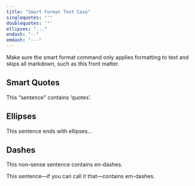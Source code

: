 ```yaml
---
title: "Smart Format Test Case"
singlequotes: "'"
doublequotes: '"'
ellipses: "..."
endash: "--"
emdash: "---"
---
```


Make sure the smart format command only applies formatting to text and skips all markdown, such as this front matter.

## Smart Quotes

This “sentence" contains ‘quotes’.

## Ellipses

This sentence ends with ellipses…

## Dashes

This non–sense sentence contains en-dashes.

This sentence—if you can call it that—contains em-dashes.
